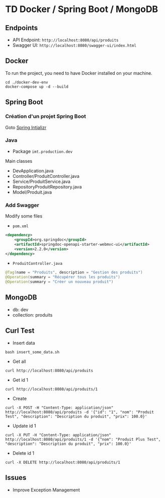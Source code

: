 # TD Docker / Spring Boot / MongoDB

## Endpoints

- API Endpoint: `http://localhost:8080/api/produits`
- Swagger UI: `http://localhost:8080/swagger-ui/index.html`

## Docker

To run the project, you need to have Docker installed on your machine.

```shell
cd ./docker-dev-env
docker-compose up -d --build
```
## Spring Boot

### Création d'un projet Spring Boot

Goto [Spring Intializr](https://start.spring.io/)

### Java

- Package `imt.production.dev`

Main classes

- DevApplication.java
- Controller/ProduitController.java
- Service/ProduitService.java
- RepositoryProduitRepository.java
- Model/Produit.java

### Add Swagger

Modify some files

- `pom.xml`

```xml
<dependency>
    <groupId>org.springdoc</groupId>
    <artifactId>springdoc-openapi-starter-webmvc-ui</artifactId>
    <version>2.2.0</version>
</dependency>
```

- `ProduitController.java`

```java
@Tag(name = "Produits", description = "Gestion des produits")
@Operation(summary = "Récupérer tous les produits")
@Operation(summary = "Créer un nouveau produit")
```



## MongoDB

- db: dev
- collection: produits

## Curl Test

- Insert data

```shell
bash insert_some_data.sh
```

- Get all

```shell
curl http://localhost:8080/api/produits
```

- Get id 1

```shell
curl http://localhost:8080/api/produits/1
```

- Create

```shell
curl -X POST -H "Content-Type: application/json" http://localhost:8080/api/produits -d '{"id": "1", "nom": "Produit Test", "description": "Description du produit", "prix": 100.0}'
```

- Update id 1

```shell
curl -X PUT -H "Content-Type: application/json" http://localhost:8080/api/produits/1 -d '{"nom": "Produit Plus Test", "description": "Description du produit", "prix": 100.0}'
```

- Delete id 1

```shell
curl -X DELETE http://localhost:8080/api/produits/1
```

## Issues 

- Improve Exception Management

